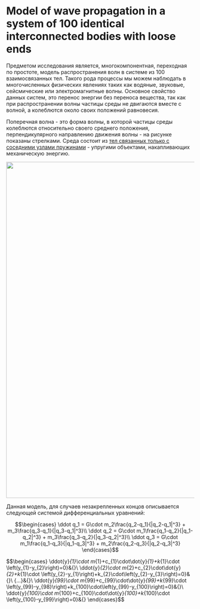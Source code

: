 # Model of wave propagation in a system of 100 identical interconnected bodies with loose ends
Предметом исследования является, многокомпонентная, переходная по простоте, модель распространения волн в системе из 100 взаимосвязанных тел. Такого рода процессы мы можем наблюдать в многочисленных физических явлениях таких как водяные, звуковые, сейсмические или электромагнитные волны. Основное свойство данных систем, это перенос энергии без переноса вещества, так как при распространении волны частицы среды не двигаются вместе с волной, а колеблются около своих положений равновесия.

Поперечная волна - это форма волны, в которой частицы среды колеблются относительно своего среднего положения, перпендикулярного направлению движения волны - на рисунке показаны стрелками. Среда состоит из [тел связанных только с соседними узлами пружинами](https://en.wikipedia.org/wiki/Damping)  - упругими объектами, накапливающих механическую энергию.

<img src="https://drive.google.com/uc?export=view&id=1V4N2aD6LOos3hWvFA3T09kTQWGxnWALb" width="900">

Данная модель, для случаев незакрепленных концов описывается следующей системой дифференциальных уравнений:

$$\begin{cases}
  \ddot q_1 = G\cdot m_2\frac{q_2-q_1}{|q_2-q_1|^3} + m_3\frac{q_3-q_1}{|q_3-q_1|^3}\\
  \ddot q_2 = G\cdot m_1\frac{q_1-q_2}{|q_1-q_2|^3} + m_3\frac{q_3-q_2}{|q_3-q_2|^3}\\
  \ddot q_3 = G\cdot m_1\frac{q_1-q_3}{|q_1-q_3|^3} + m_2\frac{q_2-q_3}{|q_2-q_3|^3}
\end{cases}$$

$$\begin{cases}
  \ddot{y}_{1}\cdot m_{1}+c_{1}\cdot\dot{y}_{1}+k_{1}\cdot \left(y_{1}-y_{2}\right)=0}&{}\\
  \ddot{y}_{2}\cdot m_{2}+c_{2}\cdot\dot{y}_{2}+k_{1}\cdot \left(y_{2}-y_{1}\right)+k_{2}\cdot\left(y_{2}-y_{3}\right)=0}&{}\\
  {...}&{}\\
  \ddot{y}_{99}\cdot m_{99}+c_{99}\cdot\dot{y}_{99}+k_{99}\cdot \left(y_{99}-y_{98}\right)+k_{100}\cdot\left(y_{99}-y_{100}\right)=0}&{}\\
  \ddot{y}_{100}\cdot m_{100}+c_{100}\cdot\dot{y}_{100}+k_{100}\cdot \left(y_{100}-y_{99}\right)=0}&{}
\end{cases}$$
